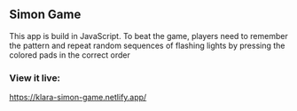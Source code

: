 ## Simon Game
This app is build in JavaScript. To beat the game, players need to remember the pattern and repeat random sequences of flashing lights by pressing the colored pads in the correct order

### View it live:
https://klara-simon-game.netlify.app/

